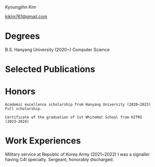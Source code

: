 Kyoungjihn Kim

kjkim761@gmail.com

# Degrees

B.S. Hanyang University (2020~)
Computer Science

# Selected Publications

# Honors
```Text
Academic excellence scholarship from Hanyang University (2020~2023)
Full scholarship.

Certificate of the graduation of 1st WhiteHat School from KITRI (2023~2024)
```
# Work Experiences

Military service at Republic of Korea Army (2021~2022)
I was a signaller having C4I specialty. Sergeant, honorably discharged.
